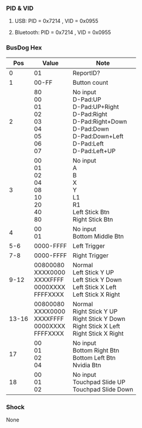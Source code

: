 ### PID & VID
1. USB:
    PID = 0x7214 , VID = 0x0955

2. Bluetooth:
    PID = 0x7214 , VID = 0x0955

### BusDog Hex
Pos  |Value    |Note
-----|---------|----
0    |01       |ReportID?
1    |00-FF    |Button count
2    |80<br>00<br>01<br>02<br>03<br>04<br>05<br>06<br>07 |No input<br>D-Pad:UP<br>D-Pad:UP+Right<br>D-Pad:Right<br>D-Pad:Right+Down<br>D-Pad:Down<br>D-Pad:Down+Left<br>D-Pad:Left<br>D-Pad:Left+UP
3    |00<br>01<br>02<br>04<br>08<br>10<br>20<br>40<br>80 |No input<br>A<br>B<br>X<br>Y<br>L1<br>R1<br>Left Stick Btn<br>Right Stick Btn
4    |00<br>01 |No input<br>Bottom Middle Btn
5-6  |0000-FFFF|Left Trigger
7-8  |0000-FFFF|Right Trigger
9-12 |00800080<br>XXXX0000<br>XXXXFFFF<br>0000XXXX<br>FFFFXXXX |Normal<br>Left Stick Y UP<br>Left Stick Y Down<br>Left Stick X Left<br>Left Stick X Right
13-16|00800080<br>XXXX0000<br>XXXXFFFF<br>0000XXXX<br>FFFFXXXX |Normal<br>Right Stick Y UP<br>Right Stick Y Down<br>Right Stick X Left<br>Right Stick X Right
17   |00<br>01<br>02<br>04 |No input<br>Bottom Right Btn<br>Bottom Left Btn<br>Nvidia Btn
18   |00<br>01<br>02 |No input<br>Touchpad Slide UP<br>Touchpad Slide Down
### Shock
None

